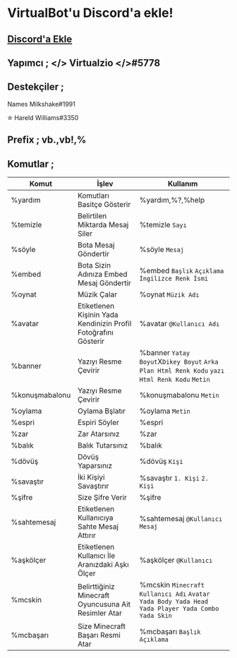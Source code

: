# VirtualBot'u Discord'a ekle!
## [Discord'a Ekle](https://discord.com/oauth2/authorize?client_id=869210204724666428&scope=bot&permissions=1815538809)
## Yapımcı ;  </> Virtualzio </>#5778
## Destekçiler ;
Names Milkshake#1991

✮ Hareld Williams#3350

## Prefix ;  vb.,vb!,%

## Komutlar ;

Komut|İşlev|Kullanım
-----|-----|--------
%yardım|Komutları Basitçe Gösterir|%yardım,%?,%help
%temizle|Belirtilen Miktarda Mesaj Siler|%temizle `Sayı`
%söyle|Bota Mesaj Göndertir|%söyle `Mesaj`
%embed|Bota Sizin Adınıza Embed Mesaj Göndertir|%embed `Başlık` `Açıklama` `İngilizce Renk İsmi`
%oynat|Müzik Çalar|%oynat `Müzik Adı`
%avatar|Etiketlenen Kişinin Yada Kendinizin Profil Fotoğrafını Gösterir|%avatar `@Kullanıcı Adı`
%banner|Yazıyı Resme Çevirir|%banner `Yatay Boyut`X`Dikey Boyut` `Arka Plan Html Renk Kodu` `yazı Html Renk Kodu` `Metin`
%konuşmabalonu|Yazıyı Resme Çevirir|%konuşmabalonu `Metin`
%oylama|Oylama Bşlatır|%oylama `Metin`
%espri|Espiri Söyler|%espri
%zar|Zar Atarsınız|%zar
%balık|Balık Tutarsınız|%balık
%dövüş|Dövüş Yaparsınız|%dövüş `Kişi`
%savaştır|İki Kişiyi Savaştırır|%savaştır `1. Kişi` `2. Kişi`
%şifre|Size Şifre Verir|%şifre
%sahtemesaj|Etiketlenen Kullanıcıya Sahte Mesaj Attırır|%sahtemesaj `@Kullanıcı` `Mesaj`
%aşkölçer|Etiketlenen Kullanıcı İle Aranızdaki Aşkı Ölçer|%aşkölçer `@Kullanıcı`
%mcskin|Belirttiğiniz Minecraft Oyuncusuna Ait Resimler Atar|%mcskin `Minecraft Kullanıcı Adı` `Avatar Yada Body Yada Head Yada Player Yada Combo Yada Skin`
%mcbaşarı|Size Minecraft Başarı Resmi Atar|%mcbaşarı `Başlık` `Açıklama`
